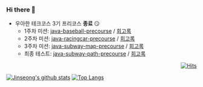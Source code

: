 ### Hi there 👋 

 * 우아한 테크코스 3기 프리코스 **종료** 😏  
   * 1주차 미션: [java-baseball-precourse](https://github.com/JinseongHwang/java-baseball-precourse/tree/develop)  /  [회고록](https://blog.naver.com/eddy5360/222160109693)
   * 2주차 미션: [java-racingcar-precourse](https://github.com/JinseongHwang/java-racingcar-precourse/tree/develop)  /  [회고록](https://blog.naver.com/eddy5360/222168195195)
   * 3주차 미션: [java-subway-map-precourse](https://github.com/JinseongHwang/java-subway-map-precourse/tree/develop) / [회고록](https://blog.naver.com/eddy5360/222178513798)
   * 최종 테스트: [java-subway-path-precourse](https://github.com/JinseongHwang/java-subway-path-precourse/tree/develop) / [회고록](https://blog.naver.com/eddy5360/222179245355)

<div align=right>

  [![Hits](https://hits.seeyoufarm.com/api/count/incr/badge.svg?url=https%3A%2F%2Fgithub.com%2FJinseongHwang&count_bg=%2379C83D&title_bg=%23555555&icon=github.svg&icon_color=%23E7E7E7&title=hits&edge_flat=false)](https://hits.seeyoufarm.com)

</div>

[![Jinseong's github stats](https://github-readme-stats.vercel.app/api?username=JinseongHwang&hide=stars&show_icons=true&count_private=true)](https://github.com/anuraghazra/github-readme-stats)
[![Top Langs](https://github-readme-stats.vercel.app/api/top-langs/?username=JinseongHwang&layout=compact)](https://github.com/anuraghazra/github-readme-stats)

<!--
**JinseongHwang/JinseongHwang** is a ✨ _special_ ✨ repository because its `README.md` (this file) appears on your GitHub profile.

Here are some ideas to get you started:

- 🔭 I’m currently working on ...
- 🌱 I’m currently learning ...
- 👯 I’m looking to collaborate on ...
- 🤔 I’m looking for help with ...
- 💬 Ask me about ...
- 📫 How to reach me: ...
- 😄 Pronouns: ...
- ⚡ Fun fact: ...
-->
